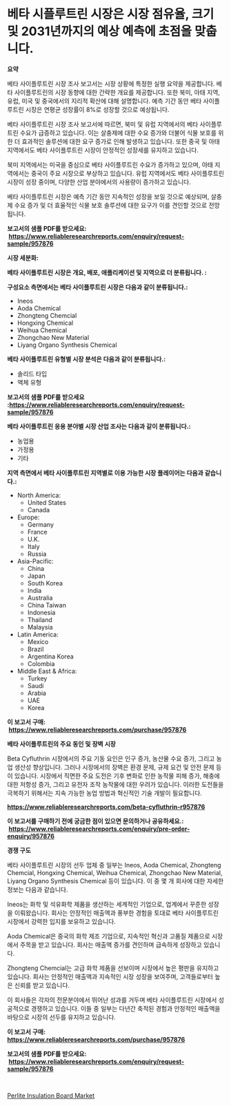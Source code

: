 <p><h1>베타 시플루트린 시장은 시장 점유율, 크기 및 2031년까지의 예상 예측에 초점을 맞춥니다.</h1></p><p><strong>요약</strong></p>
<p><p>베타 사이플루트린 시장 조사 보고서는 시장 상황에 특정한 실행 요약을 제공합니다. 베타 사이플루트린의 시장 동향에 대한 간략한 개요를 제공합니다. 또한 북미, 아태 지역, 유럽, 미국 및 중국에서의 지리적 확산에 대해 설명합니다. 예측 기간 동안 베타 사이플루트린 시장은 연평균 성장률이 8%로 성장할 것으로 예상됩니다.</p><p>베타 사이플루트린 시장 조사 보고서에 따르면, 북미 및 유럽 지역에서의 베타 사이플루트린 수요가 급증하고 있습니다. 이는 살충제에 대한 수요 증가와 더불어 식물 보호를 위한 더 효과적인 솔루션에 대한 요구 증가로 인해 발생하고 있습니다. 또한 중국 및 아태 지역에서도 베타 사이플루트린 시장이 안정적인 성장세를 유지하고 있습니다.</p><p>북미 지역에서는 미국을 중심으로 베타 사이플루트린 수요가 증가하고 있으며, 아태 지역에서는 중국이 주요 시장으로 부상하고 있습니다. 유럽 지역에서도 베타 사이플루트린 시장이 성장 중이며, 다양한 산업 분야에서의 사용량이 증가하고 있습니다.</p><p>베타 사이플루트린 시장은 예측 기간 동안 지속적인 성장을 보일 것으로 예상되며, 살충제 수요 증가 및 더 효율적인 식물 보호 솔루션에 대한 요구가 이를 견인할 것으로 전망됩니다.</p></p>
<p><strong>보고서의 샘플 PDF를 받으세요: &nbsp;<a href="https://www.reliableresearchreports.com/enquiry/request-sample/957876">https://www.reliableresearchreports.com/enquiry/request-sample/957876</a></strong></p>
<p><strong>시장 세분화:</strong></p>
<p><strong> 베타 사이플루트린 시장은 개요, 배포, 애플리케이션 및 지역으로 더 분류됩니다. :</strong></p>
<p><strong>구성요소 측면에서는 베타 사이플루트린 시장은 다음과 같이 분류됩니다.:</strong></p>
<p><ul><li>Ineos</li><li>Aoda Chemical</li><li>Zhongteng Chemcial</li><li>Hongxing Chemical</li><li>Weihua Chemical</li><li>Zhongchao New Material</li><li>Liyang Organo Synthesis Chemical</li></ul></p>
<p><strong> 베타 사이플루트린 유형별 시장 분석은 다음과 같이 분류됩니다.:</strong></p>
<p><ul><li>솔리드 타입</li><li>액체 유형</li></ul></p>
<p><strong>보고서의 샘플 PDF를 받으세요 :<a href="https://www.reliableresearchreports.com/enquiry/request-sample/957876">https://www.reliableresearchreports.com/enquiry/request-sample/957876</a></strong></p>
<p><strong> 베타 사이플루트린 응용 분야별 시장 산업 조사는 다음과 같이 분류됩니다.:</strong></p>
<p><ul><li>농업용</li><li>가정용</li><li>기타</li></ul></p>
<p><strong>지역 측면에서 베타 사이플루트린 지역별로 이용 가능한 시장 플레이어는 다음과 같습니다.:</strong></p>
<p><ul>
    <li>
        North America:
        <ul>
            <li>United States</li>
            <li>Canada</li>
        </ul>
    </li>
    <li>
        Europe:
        <ul>
            <li>Germany</li>
            <li>France</li>
            <li>U.K.</li>
            <li>Italy</li>
            <li>Russia</li>
        </ul>
    </li>
    <li>
        Asia-Pacific:
        <ul>
            <li>China</li>
            <li>Japan</li>
            <li>South Korea</li>
            <li>India</li>
            <li>Australia</li>
            <li>China Taiwan</li>
            <li>Indonesia</li>
            <li>Thailand</li>
            <li>Malaysia</li>
        </ul>
    </li>
    <li>
        Latin America:
        <ul>
            <li>Mexico</li>
            <li>Brazil</li>
            <li>Argentina Korea</li>
            <li>Colombia</li>
        </ul>
    </li>
    <li>
        Middle East & Africa:
        <ul>
            <li>Turkey</li>
            <li>Saudi</li>
            <li>Arabia</li>
            <li>UAE</li>
            <li>Korea</li>
        </ul>
    </li>
    </ul></p>
<p><strong>이 보고서 구매: &nbsp;<a href="https://www.reliableresearchreports.com/purchase/957876">https://www.reliableresearchreports.com/purchase/957876</a></strong></p>
<p><strong>베타 사이플루트린의 주요 동인 및 장벽 시장</strong></p>
<p><p>Beta Cyfluthrin 시장에서의 주요 기동 요인은 인구 증가, 농산물 수요 증가, 그리고 농업 생산성 향상입니다. 그러나 시장에서의 장벽은 환경 문제, 규제 요건 및 안전 문제 등이 있습니다. 시장에서 직면한 주요 도전은 기후 변화로 인한 농작물 피해 증가, 해충에 대한 저항성 증가, 그리고 유전자 조작 농작물에 대한 우려가 있습니다. 이러한 도전들을 극복하기 위해서는 지속 가능한 농업 방법과 혁신적인 기술 개발이 필요합니다.</p></p>
<p><strong><a href="https://www.reliableresearchreports.com/beta-cyfluthrin-r957876">https://www.reliableresearchreports.com/beta-cyfluthrin-r957876</a></strong></p>
<p><strong>이 보고서를 구매하기 전에 궁금한 점이 있으면 문의하거나 공유하세요.: &nbsp;<a href="https://www.reliableresearchreports.com/enquiry/pre-order-enquiry/957876">https://www.reliableresearchreports.com/enquiry/pre-order-enquiry/957876</a></strong></p>
<p><strong>경쟁 구도</strong></p>
<p><p>베타 사이플루트린 시장의 선두 업체 중 일부는 Ineos, Aoda Chemical, Zhongteng Chemcial, Hongxing Chemical, Weihua Chemical, Zhongchao New Material, Liyang Organo Synthesis Chemical 등이 있습니다. 이 중 몇 개 회사에 대한 자세한 정보는 다음과 같습니다.</p><p>Ineos는 화학 및 석유화학 제품을 생산하는 세계적인 기업으로, 업계에서 꾸준한 성장을 이뤄왔습니다. 회사는 안정적인 매출액과 풍부한 경험을 토대로 베타 사이플루트린 시장에서 강력한 입지를 보유하고 있습니다.</p><p>Aoda Chemical은 중국의 화학 제조 기업으로, 지속적인 혁신과 고품질 제품으로 시장에서 주목을 받고 있습니다. 회사는 매출액 증가를 견인하며 급속하게 성장하고 있습니다.</p><p>Zhongteng Chemcial는 고급 화학 제품을 선보이며 시장에서 높은 평판을 유지하고 있습니다. 회사는 안정적인 매출액과 지속적인 시장 성장을 보여주며, 고객들로부터 높은 신뢰를 받고 있습니다.</p><p>이 회사들은 각자의 전문분야에서 뛰어난 성과를 거두며 베타 사이플루트린 시장에서 성공적으로 경쟁하고 있습니다. 이들 중 일부는 다년간 축적된 경험과 안정적인 매출액을 바탕으로 시장의 선두를 유지하고 있습니다.</p></p>
<p><strong>이 보고서 구매: &nbsp; <a href="https://www.reliableresearchreports.com/purchase/957876">https://www.reliableresearchreports.com/purchase/957876</a></strong></p>
<p><strong>보고서의 샘플 PDF를 받으세요: &nbsp;<a href="https://www.reliableresearchreports.com/enquiry/request-sample/957876">https://www.reliableresearchreports.com/enquiry/request-sample/957876</a></strong><strong></strong></p>
<p>&nbsp;</p>
<p><p><a href="https://confirmed-shield-e13.notion.site/Perlite-Insulation-Board-Market-Research-Report-Provides-thorough-Industry-Overview-which-offers-an-d3fca42c51854533b5812cf5a0599817">Perlite Insulation Board Market</a></p></p>